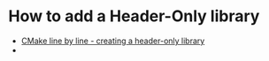 # How to add a Header-Only library

- [CMake line by line - creating a header-only library](https://dominikberner.ch/cmake-interface-lib/)
- 